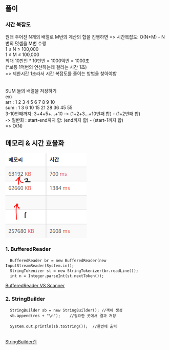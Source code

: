 ## 풀이
### 시간 복잡도  

원래 주어진 N개의 배열로 M번의 계산의 합을 진행하면 => 시간복잡도: O(N*M) - N번의 덧셈을 M번 수행  
1 ≤ N ≤ 100,000  
1 ≤ M ≤ 100,000  
최대 10만번 * 10만번 = 1000억번 = 1000초   
(*보통 1억번의 연산하는데 걸리는 시간 1초)  
=> 제한시간 1초라서 시간 복잡도를 줄이는 방법을 찾아야함  
<br>
<br>
SUM 들의 배열을 저장하기  
ex)  
arr : 1 2 3 4 5 6 7 8 9 10  
sum : 1 3 6 10 15 21 28 36 45 55  
3-10번째까지: 3+4+5+...+10 -> (1+2+3...+10번째 합) - (1+2번째 합)  
-> 일반화 : start-end까지 합: (end까지 합) - (start-1까지 합)  
=> O(N)  

  

## 메모리 & 시간 효율화
![screenshot1](./screenshot1.PNG)


### 1. BufferedReader

```
  BufferedReader br = new BufferedReader(new InputStreamReader(System.in));
  StringTokenizer st = new StringTokenizer(br.readLine());
  int n = Integer.parseInt(st.nextToken());
```
[BufferedReader VS Scanner](https://lasbe.tistory.com/48)



### 2. StringBuilder
```
  StringBuilder sb = new StringBuilder(); //객체 생성
  sb.append(res + "\n");    //필요한 곳에서 결과 저장
          
  System.out.println(sb.toString());  //한번에 출력
  
```
[StringBuilder란](https://hardlearner.tistory.com/288)
